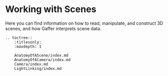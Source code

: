 # Working with Scenes #

Here you can find information on how to read, manipulate, and construct 3D scenes, and how Gaffer interprets scene data.

<!-- TOC -->

```eval_rst
.. toctree::
    :titlesonly:
    :maxdepth: 1

    AnatomyOfAScene/index.md
    AnatomyOfACamera/index.md
    Camera/index.md
    LightLinking/index.md
```
